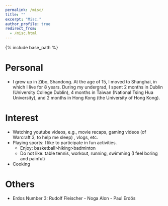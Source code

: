 ```yaml
---
permalink: /misc/
title: ""
excerpt: "Misc."
author_profile: true
redirect_from: 
  - /misc.html
---
```


{% include base_path %}


Personal
======
* I grew up in Zibo, Shandong. At the age of 15, I moved to Shanghai, in which I live for 8 years. During my undergrad, I spent 2 months in Dublin (University College Dublin), 4 months in Taiwan (National Tsing Hua University), and 2 months in Hong Kong (the University of Hong Kong).

Interest
======
* Watching youtube videos, e.g., movie recaps, gaming videos (of Warcraft 3, to help me sleep) , vlogs, etc.
* Playing sports: I like to participate in fun activities.
  - Enjoy: basketball>hiking>badminton
  - Do not like: table tennis, workout, running, swimming (I feel boring and painful)
* Cooking


Others
======
* Erdos Number 3: Rudolf Fleischer - Noga Alon - Paul Erdös


<!-- 

* I like practical optimization: one is to optimize my daily routines/activities; the other is online optimization (e.g., choosing what to cook and what to buy).
* I prefer to finish trivial things first (e.g., I finished this website).

Writing
======
Resources I like on writing:
* 

Graduate Research
======
Resources I like on doing research:
*  
-->
